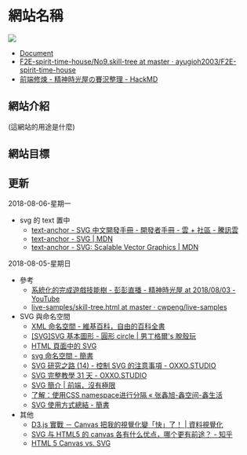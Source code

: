# 網站名稱



![](http://via.placeholder.com/600x150?text=This+is+banner )

* [Document](https://ayugioh2003.github.io/F2E-spirit-time-house/No9.skill-tree/)
* [F2E-spirit-time-house/No9.skill-tree at master · ayugioh2003/F2E-spirit-time-house](https://github.com/ayugioh2003/F2E-spirit-time-house/tree/master/No9.skill-tree)
* [前端修煉 - 精神時光屋の賽況整理 - HackMD](https://hackmd.io/N7iClZmXQAy2QwRMzQx3dg?view)

## 網站介紹

(這網站的用途是什麼)



## 網站目標



## 更新

2018-08-06-星期一

* svg 的 text 置中
    * [text-anchor - SVG 中文開發手冊 - 開發者手冊 - 雲 + 社區 - 騰訊雲](https://cloud.tencent.com/developer/section/1424027)
    * [text-anchor - SVG | MDN](https://developer.mozilla.org/zh-CN/docs/Web/SVG/Attribute/%E6%96%87%E6%9C%AC%E9%94%9A%E7%82%B9)
    * [text-anchor - SVG: Scalable Vector Graphics | MDN](https://developer.mozilla.org/en-US/docs/Web/SVG/Attribute/text-anchor)

2018-08-05-星期日

* 參考
    * [系統化的完成遊戲技能樹 - 彭彭直播 - 精神時光屋 at 2018/08/03 - YouTube](https://www.youtube.com/watch?v=tAKoBulUArg)
    * [live-samples/skill-tree.html at master · cwpeng/live-samples](https://github.com/cwpeng/live-samples/blob/master/samples/skill-tree.html)
* SVG 與命名空間
    * [XML 命名空間 - 維基百科，自由的百科全書](https://zh.wikipedia.org/wiki/XML%E5%91%BD%E5%90%8D%E7%A9%BA%E9%97%B4)
    * [[SVG]SVG 基本圖形 - 圓形 circle | 男丁格爾's 脫殼玩](https://abgne.tw/svg/svg-getting-started/svg-shape-circle.html)
    * [HTML 頁面中的 SVG](http://www.w3school.com.cn/svg/svg_inhtml.asp)
    * [svg 命名空間 - 簡書](https://www.jianshu.com/p/c590983dbc87)
    * [SVG 研究之路 (14) - 控制 SVG 的注意事項 - OXXO.STUDIO](https://www.oxxostudio.tw/articles/201406/svg-14-control-SVG.html)
    * [SVG 完整教學 31 天 - OXXO.STUDIO](https://www.oxxostudio.tw/articles/201410/svg-tutorial.html)
    * [SVG 簡介 | 前端，沒有極限](https://wcc723.github.io/svg/2014/04/21/SVG-intro/)
    * [了解：使用CSS namespace进行分隔 « 张鑫旭-鑫空间-鑫生活](https://www.zhangxinxu.com/wordpress/2012/02/css-namespaces-module/)
    * [SVG 使用方式總結 - 簡書](https://www.jianshu.com/p/7f0104351bbc)
* 其他
    * [D3.js 實戰 － Canvas 把我的視覺化變「快」了！ | 資料視覺化](http://blog.infographics.tw/2015/07/optimize-d3-with-canvas/)
    * [SVG 与 HTML5 的 canvas 各有什么优点，哪个更有前途？ - 知乎](https://www.zhihu.com/question/19690014)
    * [HTML 5 Canvas vs. SVG](http://www.w3school.com.cn/html5/html_5_canvas_vs_svg.asp)